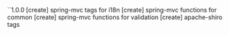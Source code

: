 ``1.0.0
[create] spring-mvc tags for i18n
[create] spring-mvc functions for common
[create] spring-mvc functions for validation
[create] apache-shiro tags 